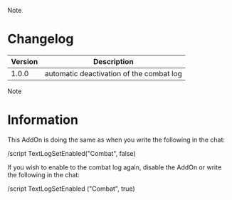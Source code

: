 > [!NOTE]
> # Changelog
> 
> | Version  | Description |
> | ------------- | ------------- |
> | 1.0.0  | automatic deactivation of the combat log |


> [!NOTE]
> # Information
> 
> This AddOn is doing the same as when you write the following in the chat:
> 
> /script TextLogSetEnabled("Combat", false)
> 
> If you wish to enable to the combat log again, disable the AddOn or write the following in the chat:
> 
> /script TextLogSetEnabled ("Combat", true)
